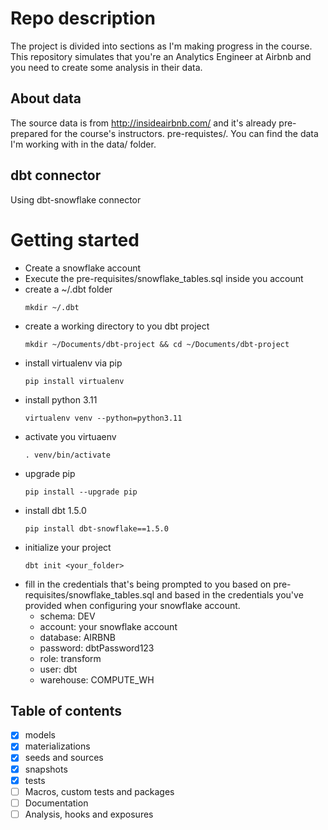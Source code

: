 # Repo description
The project is divided into sections as I'm making progress in the course. This repository simulates that you're an Analytics Engineer at Airbnb and you need to create some analysis in their data. 

## About data

The source data is from http://insideairbnb.com/ and it's already pre-prepared for the course's instructors. 
pre-requistes/. You can find the data I'm working with in the data/ folder.

## dbt connector
Using dbt-snowflake connector

# Getting started
- Create a snowflake account
- Execute the pre-requisites/snowflake_tables.sql inside you account
- create a ~/.dbt folder
    ```shell
    mkdir ~/.dbt
    ```
- create a working directory to you dbt project
    ```shell
    mkdir ~/Documents/dbt-project && cd ~/Documents/dbt-project
    ```
- install virtualenv via pip
    ```shell
    pip install virtualenv
    ```
- install python 3.11
    ```shell
    virtualenv venv --python=python3.11
    ```
- activate you virtuaenv
    ```shell
    . venv/bin/activate
    ```
- upgrade pip
    ```shell
    pip install --upgrade pip
    ```
- install dbt 1.5.0
    ```shell
    pip install dbt-snowflake==1.5.0
    ```
- initialize your project
    ```shell
    dbt init <your_folder>
    ```
- fill in the credentials that's being prompted to you based on pre-requisites/snowflake_tables.sql and based in the credentials you've provided when configuring your snowflake account.
    - schema: DEV
    - account: your snowflake account
    - database: AIRBNB
    - password: dbtPassword123
    - role: transform
    - user: dbt
    - warehouse: COMPUTE_WH


## Table of contents
- [x] models
- [x] materializations
- [x] seeds and sources
- [x] snapshots
- [x] tests
- [ ] Macros, custom tests and packages
- [ ] Documentation
- [ ] Analysis, hooks and exposures